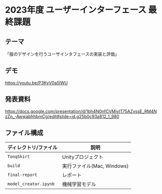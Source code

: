# 2023年度 ユーザーインターフェース 最終課題
## テーマ
「服のデザインを行うユーザインタフェースの実装と評価」

## デモ
https://youtu.be/P3KyV0a5IWU

## 発表資料
https://docs.google.com/presentation/d/1bh4N0nfCVMiylT75AZvssE_RM4NzZn_-AwwabhhbmCg/edit#slide=id.g25b0c93a812_1_980

## ファイル構成
| ディレクトリ/ファイル | 説明 |
| ---- | ---- |
| `TonqShirt` | Unityプロジェクト |
| `build` | 実行ファイル(Mac, Windows) |
| `final-report` | レポート |
| `model_creator.ipynb` | 機械学習モデル |